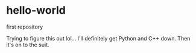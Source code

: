 # hello-world
first repository

Trying to figure this out lol...
I'll definitely get Python and C++ down. 
Then it's on to the suit.

